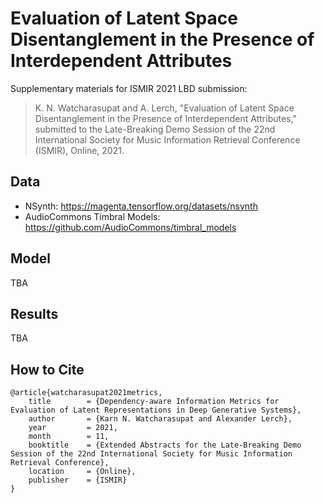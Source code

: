 # Evaluation of Latent Space Disentanglement in the Presence of Interdependent Attributes
Supplementary materials for ISMIR 2021 LBD submission:

> K. N. Watcharasupat and A. Lerch, "Evaluation of Latent Space Disentanglement in the Presence of Interdependent Attributes," submitted to the Late-Breaking Demo Session of the 22nd International Society for Music Information Retrieval Conference (ISMIR), Online, 2021.

<!-- ## Derivation

See [here](proof.pdf). -->

## Data
- NSynth: https://magenta.tensorflow.org/datasets/nsynth
- AudioCommons Timbral Models: https://github.com/AudioCommons/timbral_models

## Model
TBA

## Results
TBA

## How to Cite
```
@article{watcharasupat2021metrics,
	title        = {Dependency-aware Information Metrics for Evaluation of Latent Representations in Deep Generative Systems},
	author       = {Karn N. Watcharasupat and Alexander Lerch},
	year         = 2021,
	month        = 11,
	booktitle    = {Extended Abstracts for the Late-Breaking Demo Session of the 22nd International Society for Music Information Retrieval Conference},
	location     = {Online},
	publisher    = {ISMIR}
}
```
